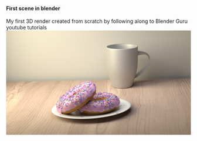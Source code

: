 #### First scene in blender
My first 3D render created from scratch by following along to Blender Guru youtube tutorials
![Donut](donut3.png)
